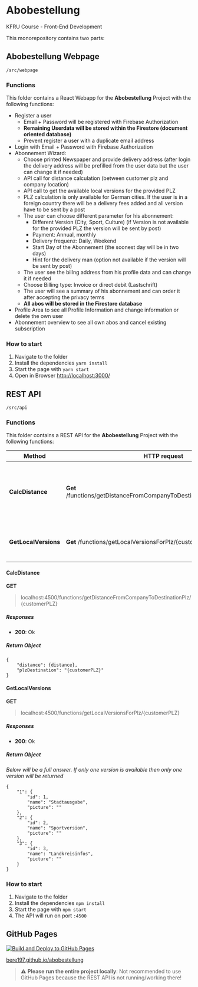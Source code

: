 # Abobestellung
KFRU Course - Front-End Development

This monorepository contains two parts:

## Abobestellung Webpage

```/src/webpage```

### Functions

This folder contains a React Webapp for the **Abobestellung** Project with the following functions:
* Register a user
  * Email + Password will be registered with Firebase Authorization
  * **Remaining Userdata will be stored within the Firestore (document oriented database)**
  * Prevent register a user with a duplicate email address
* Login with Email + Password with Firebase Authorization
* Abonnement Wizard:
  * Choose printed Newspaper and provide delivery address (after login the delivery address will be prefilled from the user data but the user can change it if needed)
  * API call for distance calculation (between customer plz and company location)
  * API call to get the available local versions for the provided PLZ
  * PLZ calculation is only available for German cities. If the user is in a foreign country there will be a delivery fees added and all version have to be sent by a post
  * The user can choose different parameter for his abonnement:
    * Different Version (City, Sport, Culture) (if Version is not available for the provided PLZ the version will be sent by post)
    * Payment: Annual, monthly
    * Delivery frequenz: Daily, Weekend
    * Start Day of the Abonnement (the soonest day will be in two days)
    * Hint for the delivery man (option not available if the version will be sent by post)
  * The user see the billng address from his profile data and can change it if needed
  * Choose Billing type: Invoice or direct debit (Lastschrift)
  * The user will see a summary of his abonnement and can order it after accepting the privacy terms
  * **All abos will be stored in the Firestore database**
* Profile Area to see all Profile Information and change information or delete the own user
* Abonnement overview to see all own abos and cancel existing subscription

### How to start

1. Navigate to the folder
2. Install the dependencies `yarn install`
3. Start the page with `yarn start`
4. Open in Browser [http://localhost:3000/](http://localhost:3000/)


## REST API

```/src/api```

### Functions

This folder contains a REST API for the **Abobestellung** Project with the following functions:

Method | HTTP request | Description
------------- | ------------- | -------------
**CalcDistance** | **Get** /functions/getDistanceFromCompanyToDestinationPlz/{customerPLZ} | Calculate the distance between a given PLZ and the company location
**GetLocalVersions** | **Get** /functions/getLocalVersionsForPlz/{customerPLZ} | Get the available local version for a given PLZ

#### CalcDistance

**GET**
> localhost:4500/functions/getDistanceFromCompanyToDestinationPlz/{customerPLZ}

##### Responses
- **200**: Ok

##### Return Object
```
{
    "distance": {distance},
    "plzDestination": "{customerPLZ}"
}
```

#### GetLocalVersions

**GET**
> localhost:4500/functions/getLocalVersionsForPlz/{customerPLZ}

##### Responses
- **200**: Ok

##### Return Object
*Below will be a full answer. If only one version is available then only one version will be returned*
```
{
    "1": {
        "id": 1,
        "name": "Stadtausgabe",
        "picture": ""
    },
    "2": {
        "id": 2,
        "name": "Sportversion",
        "picture": ""
    },
    "3": {
        "id": 3,
        "name": "Landkreisinfos",
        "picture": ""
    }
}
```

### How to start

1. Navigate to the folder
2. Install the dependencies `npm install`
3. Start the page with `npm start`
4. The API will run on port `:4500`


## GitHub Pages
[![Build and Deploy to GitHub Pages](https://github.com/BeRe197/Abobestellung/actions/workflows/build_deploy_GitHub-Pages.yml/badge.svg)](https://github.com/BeRe197/Abobestellung/actions/workflows/build_deploy_GitHub-Pages.yml)

[bere197.github.io/abobestellung](https://bere197.github.io/Abobestellung/)

> :warning: **Please run the entire project locally**: Not recommended to use GitHub Pages because the REST API is not running/working there!
